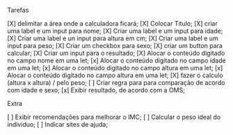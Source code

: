 Tarefas

[X] delimitar a área onde a calculadora ficará;
[X] Colocar Título;
[X] criar uma label e um input para nome;
[X] Criar uma label e um input para idade;
[X] Criar uma label e un input para altura em cm;
[X] Criar uma label e um input para peso;
[X] Criar um checkbox para sexo;
[X] criar um button para calcular;
[X] Criar um input para o resultado;
[X] Alocar o conteúdo digitado no campo nome em uma let;
[x] Alocar o conteúdo digitado no campo idade em uma let;
[x] Alocar o conteúdo digitado no campo altura em uma let;
[x] Alocar o conteúdo digitado no campo altura em uma let;
[X] fazer o calculo (altura x altura) / pelo peso;
[ ] Criar regra para para comparação de acordo com idade e sexo;
[x] Exibir resultado, de acordo com a OMS;

Extra

[ ] Exibir recomendações para melhorar o IMC;
[ ] Calcular o peso ideal do individuo;
[ ] Indicar sites de ajuda;
